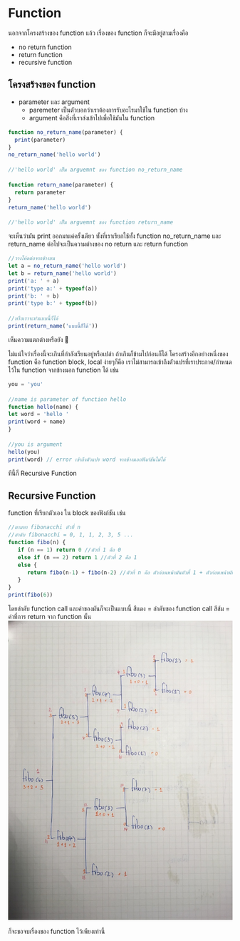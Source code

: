 # Function
นอกจากโครงสร้างของ function แล้ว เรื่องของ function ก็จะมีอยู่สามเรื่องคือ 
* no return function
* return function
* recursive function 

## โครงสร้างของ function

* parameter และ argument
    * paremeter เป็นตัวบอกว่าเราต้องการรับอะไรมาใช้ใน function บ้าง
    * argument คือสิ่งที่เราส่งเข้าไปเพื่อใช้มันใน function 

```javascript
function no_return_name(parameter) {
  print(parameter)
}
no_return_name('hello world')

//'hello world' เป็น arguemnt ของ function no_return_name

function return_name(parameter) {
  return parameter 
}
return_name('hello world')

//'hello world' เป็น arguemnt ของ function return_name
```
จะเห็นว่ามัน print ออกมาแค่ครั้งเดียว ทั้งที่เราเรียกใช้ทั้ง function no_return_name และ return_name
ต่อไปจะเป็นความต่างของ no return และ return function 
```javascript
//วางโค้ดต่อจากข้างบน
let a = no_return_name('hello world')
let b = return_name('hello world')
print('a: ' + a)
print('type a:' + typeof(a))
print('b: ' + b)
print('type b:' + typeof(b))

//หรือเราจะทำแบบนี้ก็ได้ 
print(return_name('แบบนี้ก็ได้'))
```
เห็นความแตกต่างหรือยัง 🙂

ไม่แน่ใจว่าเรื่องนี้จะเกินที่กำลังเรียนอยู่หรือเปล่า ถ้าเกินก็ข้ามไปก่อนก็ได้ 
โครงสร้างอีกอย่างหนึ่งของ function คือ function block, local ง่ายๆก็คือ เราไม่สามารถเข้าถึงตัวแปรที่เราประกาศ/กำหนดไว้ใน function จากข้างนอก function ได้ เช่น
```javascript
you = 'you'

//name is parameter of function hello
function hello(name) {
let word = 'hello '
print(word + name)
}

//you is argument
hello(you)
print(word) // error เข้าถึงตัวแปร word จากข้างนอกฟังก์ชันไม่ได้
```

ทีนี้ก็ Recursive Function
## Recursive Function 
function ที่เรียกตัวเอง ใน block ของฟังก์ชัน เช่น
```javascript
//ตามหา fibonacchi ตัวที่ n
//ลำดับ fibonacchi = 0, 1, 1, 2, 3, 5 ...
function fibo(n) {
   if (n == 1) return 0 //ตัวที่ 1 คือ 0
   else if (n == 2) return 1 //ตัวที่ 2 คือ 1
   else {
      return fibo(n-1) + fibo(n-2) //ตัวที่ n คือ ตัวก่อนหน้ามันตัวที่ 1 + ตัวก่อนหน้ามันตัวที่ 2 
   }
}
print(fibo(6))

```
โดยลำดับ function call และค่าของมันก็จะเป็นแบบนี้
สีแดง = ลำดับของ function call
สีส้ม = ค่าที่การ return จาก function นั้น
![recursive_fibo](recursive_fibo.jpg)

ก็จะขอจบเรื่องของ function ไว้เพียงเท่านี้ 
